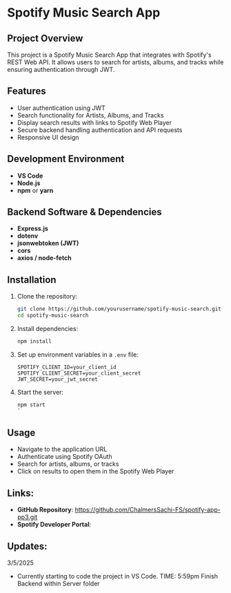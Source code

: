 # Spotify Music Search App

## Project Overview
This project is a Spotify Music Search App that integrates with Spotify's REST Web API. It allows users to search for artists, albums, and tracks while ensuring authentication through JWT.

## Features
- User authentication using JWT
- Search functionality for Artists, Albums, and Tracks
- Display search results with links to Spotify Web Player
- Secure backend handling authentication and API requests
- Responsive UI design

## Development Environment
- **VS Code** 
- **Node.js**
- **npm** or **yarn** 

## Backend Software & Dependencies
- **Express.js**  
- **dotenv** 
- **jsonwebtoken (JWT)** 
- **cors**  
- **axios / node-fetch** 

## Installation
1. Clone the repository:
   ```sh
   git clone https://github.com/yourusername/spotify-music-search.git
   cd spotify-music-search
   ```
2. Install dependencies:
   ```sh
   npm install
   ```
3. Set up environment variables in a `.env` file:
   ```env
   SPOTIFY_CLIENT_ID=your_client_id
   SPOTIFY_CLIENT_SECRET=your_client_secret
   JWT_SECRET=your_jwt_secret
   ```
4. Start the server:
   ```sh
   npm start
   `

## Usage
- Navigate to the application URL
- Authenticate using Spotify OAuth
- Search for artists, albums, or tracks
- Click on results to open them in the Spotify Web Player

## Links:
- **GitHub Repository**: https://github.com/ChalmersSachi-FS/spotify-app-pp3.git
- **Spotify Developer Portal**: 


## Updates:

3/5/2025

- Currently starting to code the project in VS Code.
TIME: 5:59pm Finish Backend within Server folder
<!-- Setting Up Express Server. -->
